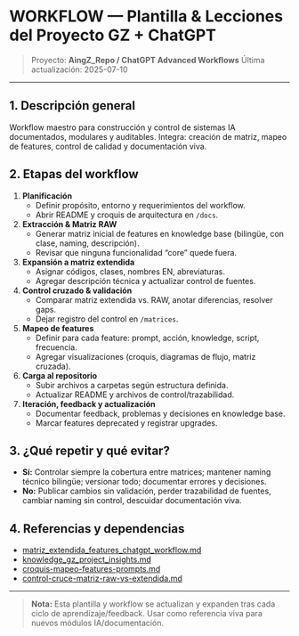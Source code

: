 # WORKFLOW — Plantilla & Lecciones del Proyecto GZ + ChatGPT

> Proyecto: **AingZ_Repo / ChatGPT Advanced Workflows**
> Última actualización: 2025-07-10

---

## 1. Descripción general
Workflow maestro para construcción y control de sistemas IA documentados, modulares y auditables. Integra: creación de matriz, mapeo de features, control de calidad y documentación viva.

## 2. Etapas del workflow
1. **Planificación**
   - Definir propósito, entorno y requerimientos del workflow.
   - Abrir README y croquis de arquitectura en `/docs`.
2. **Extracción & Matriz RAW**
   - Generar matriz inicial de features en knowledge base (bilingüe, con clase, naming, descripción).
   - Revisar que ninguna funcionalidad “core” quede fuera.
3. **Expansión a matriz extendida**
   - Asignar códigos, clases, nombres EN, abreviaturas.
   - Agregar descripción técnica y actualizar control de fuentes.
4. **Control cruzado & validación**
   - Comparar matriz extendida vs. RAW, anotar diferencias, resolver gaps.
   - Dejar registro del control en `/matrices`.
5. **Mapeo de features**
   - Definir para cada feature: prompt, acción, knowledge, script, frecuencia.
   - Agregar visualizaciones (croquis, diagramas de flujo, matriz cruzada).
6. **Carga al repositorio**
   - Subir archivos a carpetas según estructura definida.
   - Actualizar README y archivos de control/trazabilidad.
7. **Iteración, feedback y actualización**
   - Documentar feedback, problemas y decisiones en knowledge base.
   - Marcar features deprecated y registrar upgrades.

## 3. ¿Qué repetir y qué evitar?
- **Sí:** Controlar siempre la cobertura entre matrices; mantener naming técnico bilingüe; versionar todo; documentar errores y decisiones.
- **No:** Publicar cambios sin validación, perder trazabilidad de fuentes, cambiar naming sin control, descuidar documentación viva.

## 4. Referencias y dependencias
- [matriz_extendida_features_chatgpt_workflow.md](../knowledge/matriz_extendida_features_chatgpt_workflow.md)
- [knowledge_gz_project_insights.md](../knowledge/knowledge_gz_project_insights.md)
- [croquis-mapeo-features-prompts.md](../docs/croquis-mapeo-features-prompts.md)
- [control-cruce-matriz-raw-vs-extendida.md](../matrices/control-cruce-matriz-raw-vs-extendida.md)

---

> **Nota:** Esta plantilla y workflow se actualizan y expanden tras cada ciclo de aprendizaje/feedback. Usar como referencia viva para nuevos módulos IA/documentación.

